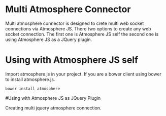 # Multi Atmosphere Connector

Multi atmosphere connector is designed to crete multi web socket connections via Atmosphere JS. There two options to create any web socket connection. The first one is Atmosphere JS self the second one is using Atmosphere JS as a JQuery plugin.

# Using with Atmosphere JS self
Import atmosphere.js in your project. If you are a bower client using bower to install atmosphere.js.

<code>bower install atmosphere</code>



#Using with Atmosphere JS as JQuery Plugin


Creating multi jquery atmosphere connection.
